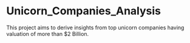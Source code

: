 # Unicorn_Companies_Analysis
This project aims to derive insights from top unicorn companies having valuation of more than $2 Billion.
